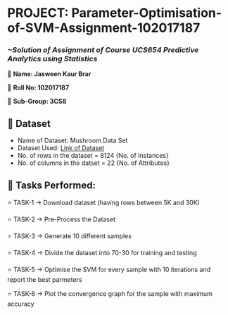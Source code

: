 # PROJECT: Parameter-Optimisation-of-SVM-Assignment-102017187

### *~Solution of Assignment of Course UCS654 Predictive Analytics using Statistics*

🌸 **Name: Jasween Kaur Brar**

🌸 **Roll No: 102017187**

🌸 **Sub-Group: 3CS8**

## 💠 Dataset

* Name of Dataset: Mushroom Data Set
* Dataset Used: [Link of Dataset](https://archive.ics.uci.edu/ml/datasets/Mushroom)
* No. of rows in the dataset = 8124 {No. of Instances}
* No. of columns in the datset = 22 {No. of Attributes}

## 💠 Tasks Performed:

⭐ TASK-1 -> Download dataset (having rows between 5K and 30K)

⭐ TASK-2 -> Pre-Process the Dataset

⭐ TASK-3 -> Generate 10 different samples

⭐ TASK-4 -> Divide the dataset into 70-30 for training and testing

⭐ TASK-5 -> Optimise the SVM for every sample with 10 iterations and report the best parmeters

⭐ TASK-6 -> Plot the convergence graph for the sample with maximum accuracy



